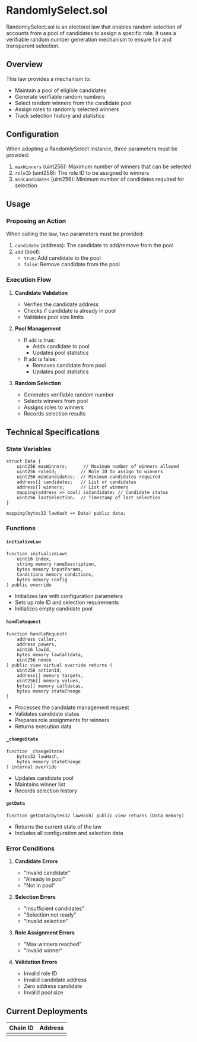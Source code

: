 # RandomlySelect.sol

RandomlySelect.sol is an electoral law that enables random selection of accounts from a pool of candidates to assign a specific role. It uses a verifiable random number generation mechanism to ensure fair and transparent selection.

## Overview

This law provides a mechanism to:
- Maintain a pool of eligible candidates
- Generate verifiable random numbers
- Select random winners from the candidate pool
- Assign roles to randomly selected winners
- Track selection history and statistics

## Configuration

When adopting a RandomlySelect instance, three parameters must be provided:

1. `maxWinners` (uint256): Maximum number of winners that can be selected
2. `roleID` (uint256): The role ID to be assigned to winners
3. `minCandidates` (uint256): Minimum number of candidates required for selection

## Usage

### Proposing an Action

When calling the law, two parameters must be provided:

1. `candidate` (address): The candidate to add/remove from the pool
2. `add` (bool): 
   - `true`: Add candidate to the pool
   - `false`: Remove candidate from the pool

### Execution Flow

1. **Candidate Validation**
   - Verifies the candidate address
   - Checks if candidate is already in pool
   - Validates pool size limits

2. **Pool Management**
   - If `add` is true:
     - Adds candidate to pool
     - Updates pool statistics
   - If `add` is false:
     - Removes candidate from pool
     - Updates pool statistics

3. **Random Selection**
   - Generates verifiable random number
   - Selects winners from pool
   - Assigns roles to winners
   - Records selection results

## Technical Specifications

### State Variables

```solidity
struct Data {
    uint256 maxWinners;      // Maximum number of winners allowed
    uint256 roleId;         // Role ID to assign to winners
    uint256 minCandidates;  // Minimum candidates required
    address[] candidates;   // List of candidates
    address[] winners;      // List of winners
    mapping(address => bool) isCandidate; // Candidate status
    uint256 lastSelection;  // Timestamp of last selection
}

mapping(bytes32 lawHash => Data) public data;
```

### Functions

#### `initializeLaw`
```solidity
function initializeLaw(
    uint16 index,
    string memory nameDescription,
    bytes memory inputParams,
    Conditions memory conditions,
    bytes memory config
) public override
```
- Initializes law with configuration parameters
- Sets up role ID and selection requirements
- Initializes empty candidate pool

#### `handleRequest`
```solidity
function handleRequest(
    address caller,
    address powers,
    uint16 lawId,
    bytes memory lawCalldata,
    uint256 nonce
) public view virtual override returns (
    uint256 actionId,
    address[] memory targets,
    uint256[] memory values,
    bytes[] memory calldatas,
    bytes memory stateChange
)
```
- Processes the candidate management request
- Validates candidate status
- Prepares role assignments for winners
- Returns execution data

#### `_changeState`
```solidity
function _changeState(
    bytes32 lawHash,
    bytes memory stateChange
) internal override
```
- Updates candidate pool
- Maintains winner list
- Records selection history

#### `getData`
```solidity
function getData(bytes32 lawHash) public view returns (Data memory)
```
- Returns the current state of the law
- Includes all configuration and selection data

### Error Conditions

1. **Candidate Errors**
   - "Invalid candidate"
   - "Already in pool"
   - "Not in pool"

2. **Selection Errors**
   - "Insufficient candidates"
   - "Selection not ready"
   - "Invalid selection"

3. **Role Assignment Errors**
   - "Max winners reached"
   - "Invalid winner"

4. **Validation Errors**
   - Invalid role ID
   - Invalid candidate address
   - Zero address candidate
   - Invalid pool size

## Current Deployments

| Chain ID | Address  |
| -------  | -------- | 
|          |          | 



